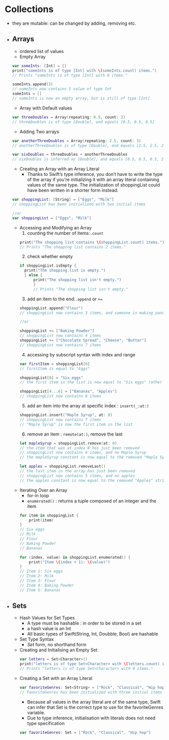 # Collections
* they are mutable: can be changed by adding, removing etc.
* ## Arrays
  * ordered list of values
  * Empty Array
  ```swift
  var someInts: [Int] = []
  print("someInts is of type [Int] with \(someInts.count) items.")
  // Prints "someInts is of type [Int] with 0 items."

  someInts.append(3)
  // someInts now contains 1 value of type Int
  someInts = []
  // someInts is now an empty array, but is still of type [Int]

  ``` 
  * Array with Default values
  ```swift
  var threeDoubles = Array(repeating: 0.5, count: 3)
  // threeDoubles is of type [Double], and equals [0.5, 0.5, 0.5]
  ``` 
  * Adding Two arrays
  ```swift
  var anotherThreeDoubles = Array(repeating: 2.5, count: 3)
  // anotherThreeDoubles is of type [Double], and equals [2.5, 2.5, 2.5]

  var sixDoubles = threeDoubles + anotherThreeDoubles
  // sixDoubles is inferred as [Double], and equals [0.5, 0.5, 0.5, 2.5, 2.5, 2.5]
  ```

  * Creating an Array with an Array Literal
    * Thanks to Swift’s type inference, you don’t have to write the type of the array if you’re initializing it with an array literal containing values of the same type. The initialization of shoppingList could have been written in a shorter form instead:
  ```swift
  var shoppingList: [String] = ["Eggs", "Milk"]
  // shoppingList has been initialized with two initial items

  //or
  var shoppingList = ["Eggs", "Milk"]
  ```
  * Accessing and Modifying an Array
    1. counting the number of items:`.count`
    ```swift
    print("The shopping list contains \(shoppingList.count) items.")
    // Prints "The shopping list contains 2 items."
    ``` 
    2. check whether empty
    ```swift
    if shoppingList.isEmpty {
      print("The shopping list is empty.")
      } else {
          print("The shopping list isn't empty.")
          }
          // Prints "The shopping list isn't empty."
    ```
    3. add an item to the end:`.append` or `+=`
    ```swift
    shoppingList.append("Flour")
    // shoppingList now contains 3 items, and someone is making pancakes

    //or

    shoppingList += ["Baking Powder"]
    // shoppingList now contains 4 items
    shoppingList += ["Chocolate Spread", "Cheese", "Butter"]
    // shoppingList now contains 7 items
    ```
    4. accessing by subscript syntax with index and range
    ```swift
    var firstItem = shoppingList[0]
    // firstItem is equal to "Eggs"

    shoppingList[0] = "Six eggs"
    // the first item in the list is now equal to "Six eggs" rather than "Eggs"

    shoppingList[4...6] = ["Bananas", "Apples"]
    // shoppingList now contains 6 items
    ```
    5. add an item into the array at specific index : `insert(_:at:)`
    ```swift
    shoppingList.insert("Maple Syrup", at: 0)
    // shoppingList now contains 7 items
    // "Maple Syrup" is now the first item in the list
    ```
    6. remove an item : `remote(at:)`, remove the last
    ```swift
    let mapleSyrup = shoppingList.remove(at: 0)
    // the item that was at index 0 has just been removed
    // shoppingList now contains 6 items, and no Maple Syrup
    // the mapleSyrup constant is now equal to the removed "Maple Syrup" string

    let apples = shoppingList.removeLast()
    // the last item in the array has just been removed
    // shoppingList now contains 5 items, and no apples
    // the apples constant is now equal to the removed "Apples" string
    ``` 
  * Iterating Over an Array  
    * for-in loop
    * `enumerated()` : returns a tuple composed of an integer and the item
    ```swift
    for item in shoppingList {
        print(item)
    }
    // Six eggs
    // Milk
    // Flour
    // Baking Powder
    // Bananas

    for (index, value) in shoppingList.enumerated() {
        print("Item \(index + 1): \(value)")
    }
    // Item 1: Six eggs
    // Item 2: Milk
    // Item 3: Flour
    // Item 4: Baking Powder
    // Item 5: Bananas
    ``` 
* ## Sets
  * Hash Values for Set Types
    * A type must be hashable : in order to be stored in a set
    * a hash value is an Int
    * All basic types of Swift(String, Int, Doubble, Bool) are hashable
  * Set Type Syntax
    * *Set<Element>* form, no shorthand form
  * Creating and Initialising an Empty Set
    ```Swift
    var letters = Set<Character>()
    print("letters is of type Set<Character> with \(letters.count) items.")
    // Prints "letters is of type Set<Character> with 0 items."
    ``` 
  * Creating a Set with an Array Literal
    ```swift
    var favoriteGenres: Set<String> = ["Rock", "Classical", "Hip hop"]
    // favoriteGenres has been initialized with three initial items
    ``` 
    * Because all values in the array literal are of the same type, Swift can infer that Set<String> is the correct type to use for the favoriteGenres variable.
    * Due to type inference, initialisation with literals does not need type specification
    ```swift
    var favoriteGenres: Set = ["Rock", "Classical", "Hip hop"]
    ```


